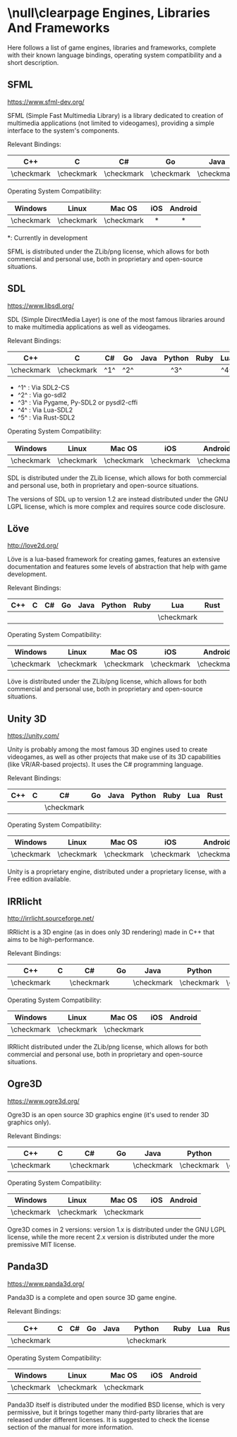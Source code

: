 \null\clearpage
Engines, Libraries And Frameworks
=================================

Here follows a list of game engines, libraries and frameworks, complete with their known language bindings, operating system compatibility and a short description.

SFML
-----

<https://www.sfml-dev.org/>

SFML (Simple Fast Multimedia Library) is a library dedicated to creation of multimedia applications (not limited to videogames), providing a simple interface to the system's components.

Relevant Bindings:

| C++ | C | C# | Go | Java | Python | Ruby | Lua | Rust |
|:---:|:-:|:----:|:--:|:----:|:------:|:----:|:---:|:----:|
|  \checkmark  | \checkmark |  \checkmark   | \checkmark  | \checkmark    | \checkmark      | \checkmark    |     | \checkmark    |

Operating System Compatibility:

| Windows | Linux | Mac OS | iOS | Android |
|:-------:|:-----:|:------:|:---:|:-------:|
|   \checkmark     | \checkmark     |  \checkmark     |  *  |  *      |

\*: Currently in development

SFML is distributed under the ZLib/png license, which allows for both commercial and personal use, both in proprietary and open-source situations.

SDL
-------

<https://www.libsdl.org/>

SDL (Simple DirectMedia Layer) is one of the most famous libraries around to make multimedia applications as well as videogames.

Relevant Bindings:

| C++ | C | C# | Go | Java | Python | Ruby | Lua | Rust |
|:---:|:-:|:----:|:--:|:----:|:------:|:----:|:---:|:----:|
| \checkmark | \checkmark | ^1^ | ^2^ | | ^3^ | | ^4^ | ^5^ |

- ^1^ : Via SDL2-CS
- ^2^ : Via go-sdl2
- ^3^ : Via Pygame, Py-SDL2 or pysdl2-cffi
- ^4^ : Via Lua-SDL2
- ^5^ : Via Rust-SDL2

Operating System Compatibility:

| Windows | Linux | Mac OS | iOS | Android |
|:-------:|:-----:|:------:|:---:|:-------:|
|   \checkmark     | \checkmark     |  \checkmark     |  \checkmark  |  \checkmark      |

SDL is distributed under the ZLib license, which allows for both commercial and personal use, both in proprietary and open-source situations.

The versions of SDL up to version 1.2 are instead distributed under the GNU LGPL license, which is more complex and requires source code disclosure.

Löve
-----

<http://love2d.org/>

Löve is a lua-based framework for creating games, features an extensive documentation and features some levels of abstraction that help with game development.

Relevant Bindings:

| C++ | C | C# | Go | Java | Python | Ruby | Lua | Rust |
|:---:|:-:|:----:|:--:|:----:|:------:|:----:|:---:|:----:|
|     |   |      |    |      |        |      | \checkmark |  |

Operating System Compatibility:

| Windows | Linux | Mac OS | iOS | Android |
|:-------:|:-----:|:------:|:---:|:-------:|
|   \checkmark     | \checkmark     |  \checkmark     |  \checkmark  |  \checkmark      |

Löve is distributed under the ZLib/png license, which allows for both commercial and personal use, both in proprietary and open-source situations.

Unity 3D
--------

<https://unity.com/>

Unity is probably among the most famous 3D engines used to create videogames, as well as other projects that make use of its 3D capabilities (like VR/AR-based projects). It uses the C# programming language.

Relevant Bindings:

| C++ | C | C# | Go | Java | Python | Ruby | Lua | Rust |
|:---:|:-:|:----:|:--:|:----:|:------:|:----:|:---:|:----:|
|     |   |  \checkmark    |    |      |        |      |  |  |

Operating System Compatibility:

| Windows | Linux | Mac OS | iOS | Android |
|:-------:|:-----:|:------:|:---:|:-------:|
|   \checkmark     | \checkmark     |  \checkmark     |  \checkmark  |  \checkmark      |

Unity is a proprietary engine, distributed under a proprietary license, with a Free edition available.


IRRlicht
--------

<http://irrlicht.sourceforge.net/>

IRRlicht is a 3D engine (as in does only 3D rendering) made in C++ that aims to be high-performance.

Relevant Bindings:

| C++ | C | C# | Go | Java | Python | Ruby | Lua | Rust |
|:---:|:-:|:----:|:--:|:----:|:------:|:----:|:---:|:----:|
| \checkmark |   | \checkmark  |    |  \checkmark | \checkmark  | \checkmark |  |  |

Operating System Compatibility:

| Windows | Linux | Mac OS | iOS | Android |
|:-------:|:-----:|:------:|:---:|:-------:|
|   \checkmark     | \checkmark     |  \checkmark     |  |  |

IRRlicht distributed under the ZLib/png license, which allows for both commercial and personal use, both in proprietary and open-source situations.


Ogre3D
------

<https://www.ogre3d.org/>

Ogre3D is an open source 3D graphics engine (it's used to render 3D graphics only).

Relevant Bindings:

| C++ | C | C# | Go | Java | Python | Ruby | Lua | Rust |
|:---:|:-:|:----:|:--:|:----:|:------:|:----:|:---:|:----:|
| \checkmark |   | \checkmark  |    |  \checkmark | \checkmark  | \checkmark |  |  |

Operating System Compatibility:

| Windows | Linux | Mac OS | iOS | Android |
|:-------:|:-----:|:------:|:---:|:-------:|
|   \checkmark     | \checkmark     |  \checkmark     |  |  |

Ogre3D comes in 2 versions: version 1.x is distributed under the GNU LGPL license, while the more recent 2.x version is distributed under the more premissive MIT license.

Panda3D
---------

<https://www.panda3d.org/>

Panda3D is a complete and open source 3D game engine.

Relevant Bindings:

| C++ | C | C# | Go | Java | Python | Ruby | Lua | Rust |
|:---:|:-:|:----:|:--:|:----:|:------:|:----:|:---:|:----:|
| \checkmark |   | |    |  | \checkmark  | |  |  |

Operating System Compatibility:

| Windows | Linux | Mac OS | iOS | Android |
|:-------:|:-----:|:------:|:---:|:-------:|
|   \checkmark     | \checkmark     |  \checkmark     |  |  |

Panda3D itself is distributed under the modified BSD license, which is very permissive, but it brings together many third-party libraries that are released under different licenses. It is suggested to check the license section of the manual for more information.
